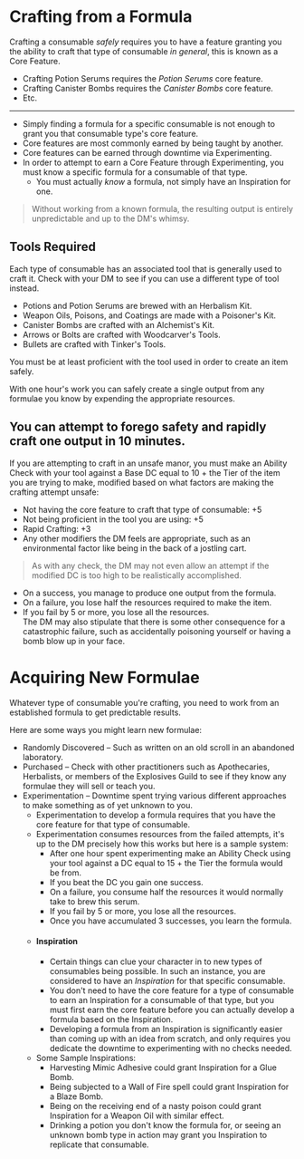 ﻿# Crafting from a Formula
Crafting a consumable *safely* requires you to have a feature granting you the ability to craft that type of consumable *in general*, this is known as a Core Feature.
* Crafting Potion Serums requires the *Potion Serums* core feature.
* Crafting Canister Bombs requires the *Canister Bombs* core feature.
* Etc.
---
* Simply finding a formula for a specific consumable is not enough to grant you that consumable type's core feature.
* Core features are most commonly earned by being taught by another.
* Core features can be earned through downtime via Experimenting.
* In order to attempt to earn a Core Feature through Experimenting, you must know a specific formula for a consumable of that type.
	* You must actually *know* a formula, not simply have an Inspiration for one.

> Without working from a known formula, the resulting output is entirely unpredictable and up to the DM's whimsy.

## Tools Required
Each type of consumable has an associated tool that is generally used to craft it. Check with your DM to see if you can use a different type of tool instead.
* Potions and Potion Serums are brewed with an Herbalism Kit.
* Weapon Oils, Poisons, and Coatings are made with a Poisoner's Kit.
* Canister Bombs are crafted with an Alchemist's Kit.
* Arrows or Bolts are crafted with Woodcarver's Tools.
* Bullets are crafted with Tinker's Tools.

You must be at least proficient with the tool used in order to create an item safely.

With one hour's work you can safely create a single output from any formulae you know by expending the appropriate resources.

You can attempt to forego safety and rapidly craft one output in 10 minutes.
---
If you are attempting to craft in an unsafe manor, you must make an Ability Check with your tool against a Base DC equal to 10 + the Tier of the item you are trying to make, modified based on what factors are making the crafting attempt unsafe:
* Not having the core feature to craft that type of consumable: +5
* Not being proficient in the tool you are using: +5
* Rapid Crafting: +3
* Any other modifiers the DM feels are appropriate, such as an environmental factor like being in the back of a jostling cart.
> As with any check, the DM may not even allow an attempt if the modified DC is too high to be realistically accomplished.
* On a success, you manage to produce one output from the formula.
* On a failure, you lose half the resources required to make the item.
* If you fail by 5 or more, you lose all the resources.  
The DM may also stipulate that there is some other consequence for a catastrophic failure, such as accidentally poisoning yourself or having a bomb blow up in your face.

# Acquiring New Formulae
Whatever type of consumable you're crafting, you need to work from an established formula to get predictable results.

Here are some ways you might learn new formulae:
* Randomly Discovered – Such as written on an old scroll in an abandoned laboratory.
* Purchased – Check with other practitioners such as Apothecaries, Herbalists, or members of the Explosives Guild to see if they know any formulae they will sell or teach you.
* Experimentation – Downtime spent trying various different approaches to make something as of yet unknown to you.
	* Experimentation to develop a formula requires that you have the core feature for that type of consumable.
	* Experimentation consumes resources from the failed attempts, it's up to the DM precisely how this works but here is a sample system:
		* After one hour spent experimenting make an Ability Check using your tool against a DC equal to 15 + the Tier the formula would be from.
		* If you beat the DC you gain one success.
		* On a failure, you consume half the resources it would normally take to brew this serum.
		* If you fail by 5 or more, you lose all the resources.
		* Once you have accumulated 3 successes, you learn the formula.
	* #### Inspiration
		* Certain things can clue your character in to new types of consumables being possible. In such an instance, you are considered to have an *Inspiration* for that specific consumable.
		* You don't need to have the core feature for a type of consumable to earn an Inspiration for a consumable of that type, but you must first earn the core feature before you can actually develop a formula based on the Inspiration.
		* Developing a formula from an Inspiration is significantly easier than coming up with an idea from scratch, and only requires you dedicate the downtime to experimenting with no checks needed.
	* Some Sample Inspirations:
		* Harvesting Mimic Adhesive could grant Inspiration for a Glue Bomb.
		* Being subjected to a Wall of Fire spell could grant Inspiration for a Blaze Bomb.
		* Being on the receiving end of a nasty poison could grant Inspiration for a Weapon Oil with similar effect.
		* Drinking a potion you don't know the formula for, or seeing an unknown bomb type in action may grant you Inspiration to replicate that consumable.
